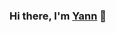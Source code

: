 ### Hi there, I'm [Yann](http://pro.yannbeauxis.net) 👋

<!--
[![Yann's GitHub stats](https://github-readme-stats.vercel.app/api?username=YannBeauxis)](https://github.com/anuraghazra/github-readme-stats)
-->



<!--
**YannBeauxis/YannBeauxis** is a ✨ _special_ ✨ repository because its `README.md` (this file) appears on your GitHub profile.

Here are some ideas to get you started:

- 🔭 I’m currently working on ...
- 🌱 I’m currently learning ...
- 👯 I’m looking to collaborate on ...
- 🤔 I’m looking for help with ...
- 💬 Ask me about ...
- 📫 How to reach me: ...
- 😄 Pronouns: ...
- ⚡ Fun fact: ...

[![Top Langs](https://github-readme-stats.vercel.app/api/top-langs/?username=YannBeauxis)](https://github.com/anuraghazra/github-readme-stats)
-->
